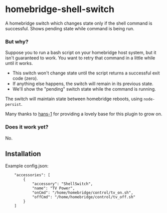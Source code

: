 # homebridge-shell-switch

A homebridge switch which changes state only if the shell command is successful.
Shows pending state while command is being run.

### But why?

Suppose you to run a bash script on your homebridge host system, but it isn't guaranteed to work. You want to retry that command in a little while until it works.

- This switch won't change state until the script returns a successful exit code (zero). 
- If anything else happens, the switch will remain in its previous state.
- We'll show the "pending" switch state while the command is running.

The switch will maintain state between homebridge reboots, using `node-persist`.

Many thanks to [hans-1](https://github.com/hans-1/homebridge-cmdtriggerswitch) for providing a lovely base for this plugin to grow on.

### Does it work yet?

No.

## Installation

Example config.json:
```
    "accessories": [
        {
            "accessory": "ShellSwitch",
            "name": "TV Power",
            "onCmd": "/home/homebridge/control/tv_on.sh",
            "offCmd": "/home/homebridge/control/tv_off.sh"
        }
    ]
```
